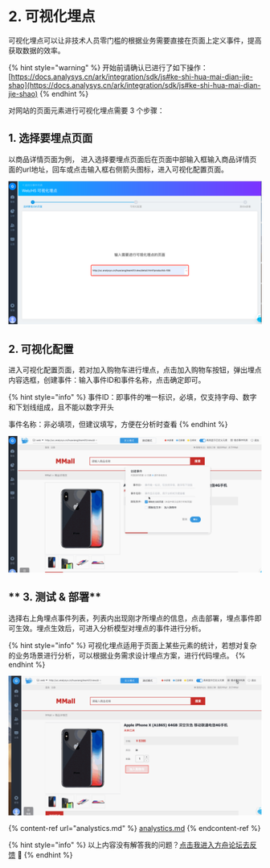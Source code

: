 # 2. 可视化埋点

可视化埋点可以让非技术人员零门槛的根据业务需要直接在页面上定义事件，提高获取数据的效率。

{% hint style="warning" %}
开始前请确认已进行了如下操作：\
[https://docs.analysys.cn/ark/integration/sdk/js#ke-shi-hua-mai-dian-jie-shao](https://docs.analysys.cn/ark/integration/sdk/js#ke-shi-hua-mai-dian-jie-shao)
{% endhint %}

对网站的页面元素进行可视化埋点需要 3 个步骤：

## **1. 选择要埋点页面**

以商品详情页面为例，
进入选择要埋点页面后在页面中部输入框输入商品详情页面的url地址，回车或点击输入框右侧箭头图标，进入可视化配置页面。

![](../../.gitbook/assets/WX20190531-171312.png)

##  **2. 可视化配置**

进入可视化配置页面，若对加入购物车进行埋点，点击加入购物车按钮，弹出埋点内容选框，创建事件：输入事件ID和事件名称，点击确定即可。

{% hint style="info" %}
事件ID：即事件的唯一标识，必填，仅支持字母、数字和下划线组成，且不能以数字开头

事件名称：非必填项，但建议填写，方便在分析时查看
{% endhint %}

![](../../.gitbook/assets/Untitled.gif)

## ** 3. 测试 & 部署**

选择右上角埋点事件列表，列表内出现刚才所埋点的信息，点击部署，埋点事件即可生效。埋点生效后，可进入分析模型对埋点的事件进行分析。

{% hint style="info" %}
可视化埋点适用于页面上某些元素的统计，若想对复杂的业务场景进行分析，可以根据业务需求设计埋点方案，进行代码埋点。
{% endhint %}

![](../../.gitbook/assets/Untitled2.gif)

{% content-ref url="analystics.md" %}
[analystics.md](analystics.md)
{% endcontent-ref %}

{% hint style="info" %}
以上内容没有解答我的问题？[点击我进入方舟论坛去反馈](https://www.analysysdata.com/forum/index) 🚀
{% endhint %}
